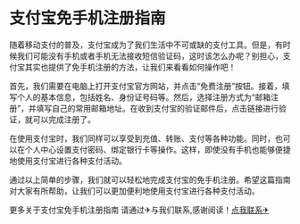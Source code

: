 # 支付宝免手机注册指南

随着移动支付的普及，支付宝成为了我们生活中不可或缺的支付工具。但是，有时候我们可能没有手机或者手机无法接收短信验证码，这时该怎么办呢？别担心，支付宝其实也提供了免手机注册的方法，让我们来看看如何操作吧！

首先，我们需要在电脑上打开支付宝官方网站，并点击“免费注册”按钮。接着，填写个人的基本信息，包括姓名、身份证号码等。然后，选择注册方式为“邮箱注册”，并填写自己的常用邮箱地址。在收到支付宝的验证邮件后，点击链接进行验证，就可以完成注册了。

在使用支付宝时，我们同样可以享受到充值、转账、支付等各种功能。同时，也可以在个人中心设置支付密码、绑定银行卡等操作。这样，即使没有手机也能够便捷地使用支付宝进行各种支付活动。

通过以上简单的步骤，我们就可以轻松地完成支付宝的免手机注册。希望这篇指南对大家有所帮助，让我们可以更加便利地使用支付宝进行各种支付活动。

更多关于支付宝免手机注册指南 请通过✈与我们联系,感谢阅读！[点我联系✈](https://home.G208.com)